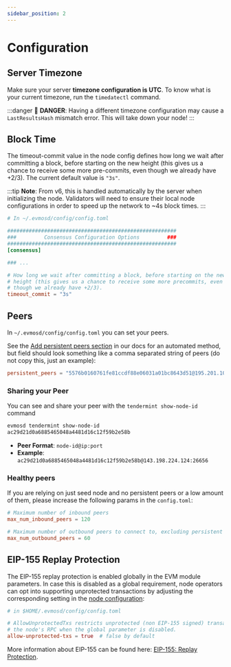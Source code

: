 ```yaml
---
sidebar_position: 2
---
```


# Configuration

## Server Timezone

Make sure your server **timezone configuration is UTC**.
To know what is your current timezone, run the `timedatectl` command.

:::danger
🚨 **DANGER**: Having a different timezone configuration
may cause a `LastResultsHash` mismatch error.
This will take down your node!
:::

## Block Time

The timeout-commit value in the node config defines how long we wait after committing a block,
before starting on the new height
(this gives us a chance to receive some more pre-commits, even though we already have +2/3).
The current default value is `"3s"`.

:::tip
**Note**: From v6, this is handled automatically by the server when initializing the node.
Validators will need to ensure their local node configurations in order to speed up the network to ~4s block times.
:::

```toml
# In ~/.evmosd/config/config.toml

#######################################################
###         Consensus Configuration Options         ###
#######################################################
[consensus]

### ... 

# How long we wait after committing a block, before starting on the new
# height (this gives us a chance to receive some more precommits, even
# though we already have +2/3).
timeout_commit = "3s"
```

## Peers

In `~/.evmosd/config/config.toml` you can set your peers.

See the [Add persistent peers section](./../testnet#add-persistent-peers) in our docs for an automated method, but
field should look something like a comma separated string of peers (do not copy this, just an example):

```toml
persistent_peers = "5576b0160761fe81ccdf88e06031a01bc8643d51@195.201.108.97:24656,13e850d14610f966de38fc2f925f6dc35c7f4bf4@176.9.60.27:26656,38eb4984f89899a5d8d1f04a79b356f15681bb78@18.169.155.159:26656,59c4351009223b3652674bd5ee4324926a5a11aa@51.15.133.26:26656,3a5a9022c8aa2214a7af26ebbfac49b77e34e5c5@65.108.1.46:26656,4fc0bea2044c9fd1ea8cc987119bb8bdff91aaf3@65.21.246.124:26656,6624238168de05893ca74c2b0270553189810aa7@95.216.100.80:26656,9d247286cd407dc8d07502240245f836e18c0517@149.248.32.208:26656,37d59371f7578101dee74d5a26c86128a229b8bf@194.163.172.168:26656,b607050b4e5b06e52c12fcf2db6930fd0937ef3b@95.217.107.96:26656,7a6bbbb6f6146cb11aebf77039089cd038003964@94.130.54.247:26656"
```

### Sharing your Peer

You can see and share your peer with the `tendermint show-node-id` command

```bash
evmosd tendermint show-node-id
ac29d21d0a6885465048a4481d16c12f59b2e58b
```

- **Peer Format**: `node-id@ip:port`
- **Example**: `ac29d21d0a6885465048a4481d16c12f59b2e58b@143.198.224.124:26656`

### Healthy peers

If you are relying on just seed node and no persistent peers or a low amount of them,
please increase the following params in the `config.toml`:

```toml
# Maximum number of inbound peers
max_num_inbound_peers = 120

# Maximum number of outbound peers to connect to, excluding persistent peers
max_num_outbound_peers = 60
```

## EIP-155 Replay Protection

The EIP-155 replay protection is enabled globally in the EVM module parameters.
In case this is disabled as a global requirement, node operators can opt into supporting unprotected transactions
by adjusting the corresponding setting in the [node configuration](https://github.com/evmos/evmos/blob/v18.1.0/server/config/toml.go#L74-L76):

```toml
# in $HOME/.evmosd/config/config.toml

# AllowUnprotectedTxs restricts unprotected (non EIP-155 signed) transactions to be submitted via
# the node's RPC when the global parameter is disabled.
allow-unprotected-txs = true  # false by default
```

More information about EIP-155 can be found here: [EIP-155: Replay Protection](../../protocol/concepts/replay-protection.md).
